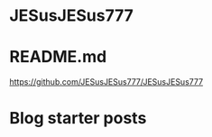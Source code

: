# JESusJESus777
# README.md
<!-- README.md -List:Start -->
https://github.com/JESusJESus777/JESusJESus777 
# Blog starter posts
<!-- BLOG-POST-LIST:START -->
<!-- BLOG-POST-LIST:END -->
<!-- README.md -List:End -->
